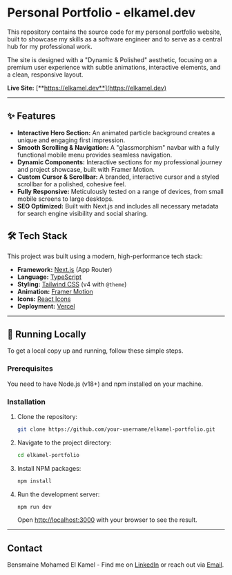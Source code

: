 # Personal Portfolio - elkamel.dev

This repository contains the source code for my personal portfolio website, built to showcase my skills as a software engineer and to serve as a central hub for my professional work.

The site is designed with a "Dynamic & Polished" aesthetic, focusing on a premium user experience with subtle animations, interactive elements, and a clean, responsive layout.

**Live Site:** [**https://elkamel.dev**](https://elkamel.dev)

---

## ✨ Features

- **Interactive Hero Section:** An animated particle background creates a unique and engaging first impression.
- **Smooth Scrolling & Navigation:** A "glassmorphism" navbar with a fully functional mobile menu provides seamless navigation.
- **Dynamic Components:** Interactive sections for my professional journey and project showcase, built with Framer Motion.
- **Custom Cursor & Scrollbar:** A branded, interactive cursor and a styled scrollbar for a polished, cohesive feel.
- **Fully Responsive:** Meticulously tested on a range of devices, from small mobile screens to large desktops.
- **SEO Optimized:** Built with Next.js and includes all necessary metadata for search engine visibility and social sharing.

## 🛠️ Tech Stack

This project was built using a modern, high-performance tech stack:

- **Framework:** [Next.js](https://nextjs.org/) (App Router)
- **Language:** [TypeScript](https://www.typescriptlang.org/)
- **Styling:** [Tailwind CSS](https://tailwindcss.com/) (v4 with `@theme`)
- **Animation:** [Framer Motion](https://www.framer.com/motion/)
- **Icons:** [React Icons](https://react-icons.github.io/react-icons/)
- **Deployment:** [Vercel](https://vercel.com/)

---

## 🚀 Running Locally

To get a local copy up and running, follow these simple steps.

### Prerequisites

You need to have Node.js (v18+) and npm installed on your machine.

### Installation

1.  Clone the repository:
    ```sh
    git clone https://github.com/your-username/elkamel-portfolio.git
    ```
2.  Navigate to the project directory:
    ```sh
    cd elkamel-portfolio
    ```
3.  Install NPM packages:
    ```sh
    npm install
    ```
4.  Run the development server:
    ```sh
    npm run dev
    ```
    Open [http://localhost:3000](http://localhost:3000) with your browser to see the result.

---

## Contact

Bensmaine Mohamed El Kamel - Find me on [LinkedIn](your-linkedin-url) or reach out via [Email](mailto:your-email@example.com).
